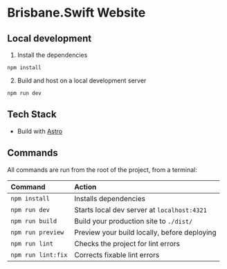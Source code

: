 # Brisbane.Swift Website

## Local development

1. Install the dependencies

```
npm install
```

2. Build and host on a local development server

```
npm run dev
```

## Tech Stack
* Build with [Astro](https://astro.build)

## Commands

All commands are run from the root of the project, from a terminal:

| Command                   | Action                                           |
| :------------------------ | :----------------------------------------------- |
| `npm install`             | Installs dependencies                            |
| `npm run dev`             | Starts local dev server at `localhost:4321`      |
| `npm run build`           | Build your production site to `./dist/`          |
| `npm run preview`         | Preview your build locally, before deploying     |
| `npm run lint`            | Checks the project for lint errors               |
| `npm run lint:fix`        | Corrects fixable lint errors                     |
